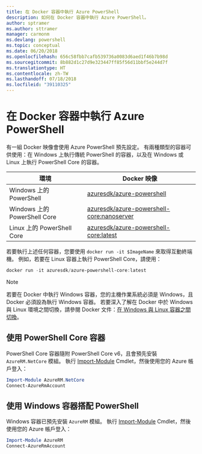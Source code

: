 ```yaml
---
title: 在 Docker 容器中執行 Azure PowerShell
description: 如何在 Docker 容器中執行 Azure PowerShell。
author: sptramer
ms.author: sttramer
manager: carmonm
ms.devlang: powershell
ms.topic: conceptual
ms.date: 06/20/2018
ms.openlocfilehash: 656c58fbb7cafb539736a0083d6aed1f46b7b98d
ms.sourcegitcommit: 8b882d1c27d9e323447ff85f56d11bbf5e244d7f
ms.translationtype: HT
ms.contentlocale: zh-TW
ms.lasthandoff: 07/18/2018
ms.locfileid: "39110325"
---
```

# <a name="run-azure-powershell-in-a-docker-container"></a>在 Docker 容器中執行 Azure PowerShell

有一組 Docker 映像會使用 Azure PowerShell 預先設定。 有兩種類型的容器可供使用：在 Windows 上執行傳統 PowerShell 的容器，以及在 Windows 或 Linux 上執行 PowerShell Core 的容器。

| 環境 | Docker 映像 |
|-------------|--------------|
| Windows 上的 PowerShell | [azuresdk/azure-powershell](https://hub.docker.com/r/azuresdk/azure-powershell/) |
| Windows 上的 PowerShell Core | [azuresdk/azure-powershell-core:nanoserver](https://hub.docker.com/r/azuresdk/azure-powershell-core/) |
| Linux 上的 PowerShell Core | [azuresdk/azure-powershell-core:latest](https://hub.docker.com/r/azuresdk/azure-powershell-core/) |

若要執行上述任何容器，您要使用 `docker run -it $ImageName` 來取得互動終端機。 例如，若要在 Linux 容器上執行 PowerShell Core，請使用：

```powershell
docker run -it azuresdk/azure-powershell-core:latest
```

> [!NOTE]
> 若要在 Docker 中執行 Windows 容器，您的主機作業系統必須是 Windows，且 Docker 必須設為執行 Windows 容器。 若要深入了解在 Docker 中於 Windows 與 Linux 環境之間切換，請參閱 Docker 文件：[在 Windows 與 Linux 容器之間切換](https://docs.docker.com/docker-for-windows/#switch-between-windows-and-linux-containers)。

## <a name="use-a-powershell-core-container"></a>使用 PowerShell Core 容器

PowerShell Core 容器隨附 PowerShell Core v6，且會預先安裝 `AzureRM.NetCore` 模組。 執行 [Import-Module](/powershell/module/microsoft.powershell.core/import-module) Cmdlet，然後使用您的 Azure 帳戶登入：

```powershell
Import-Module AzureRM.NetCore
Connect-AzureRmAccount
```

## <a name="use-the-windows-container-with-powershell"></a>使用 Windows 容器搭配 PowerShell

Windows 容器已預先安裝 `AzureRM` 模組。 執行 [Import-Module](/powershell/module/microsoft.powershell.core/import-module) Cmdlet，然後使用您的 Azure 帳戶登入：

```powershell
Import-Module AzureRM
Connect-AzureRmAccount
```